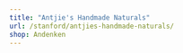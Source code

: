 ```yaml
---
title: "Antjie's Handmade Naturals"
url: /stanford/antjies-handmade-naturals/
shop: Andenken
---
```

